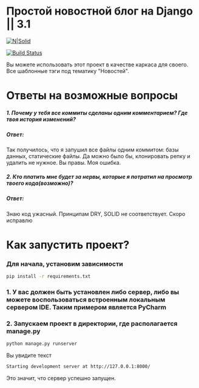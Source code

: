 # Простой новостной блог на Django || 3.1

[![N|Solid](https://habrastorage.org/getpro/habr/post_images/1d5/28e/2cb/1d528e2cb5fbc29ad16c74e5d883c371.png)](https://www.djangoproject.com/)

[![Build Status](https://travis-ci.org/joemccann/dillinger.svg?branch=master)](https://travis-ci.org/joemccann/dillinger)

Вы можете использовать этот проект в качестве каркаса для своего. Все шаблонные тэги под тематику "Новостей".

# Ответы на возможные вопросы
##### 1. Почему у тебя все коммиты сделаны одним комментарием? Где твоя история изменений?
##### Ответ:
Так получилось, что я запушил все файлы одним коммитом: базы данных, статические файлы.
Да можно было бы, клонировать репку и удалить не нужное. Вы правы. Моя ошибка. 
##### 2. Кто платить мне будет за нервы, которые я потратил на просмотр твоего кода(возможно)?
##### Ответ:
Знаю код ужасный. Принципам DRY, SOLID не соответствует.
Скоро исправлю

#    Как запустить проект?
### Для начала, установим зависимости
```sh
pip install -r requirements.txt
```
### 1. У вас должен быть установлен либо сервер, либо вы можете воспользоваться встроенным локальным сервером IDE. Таким примером является PyCharm
### 2. Запускаем проект в директории, где располагается manage.py
```sh
python manage.py runserver
```
   Вы увидите текст  
  ```sh
  Starting development server at http://127.0.0.1:8000/
  ```
  Это значит, что сервер успешно запущен. 
  


